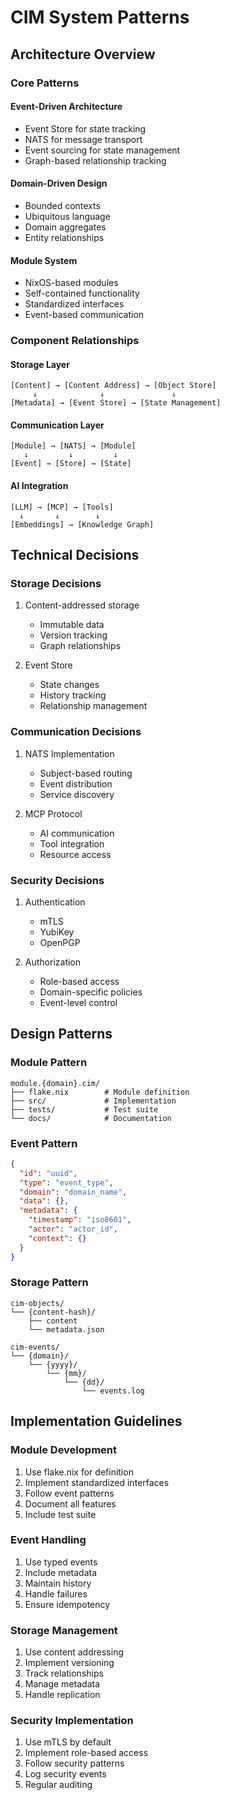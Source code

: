 # CIM System Patterns

## Architecture Overview

### Core Patterns

#### Event-Driven Architecture
- Event Store for state tracking
- NATS for message transport
- Event sourcing for state management
- Graph-based relationship tracking

#### Domain-Driven Design
- Bounded contexts
- Ubiquitous language
- Domain aggregates
- Entity relationships

#### Module System
- NixOS-based modules
- Self-contained functionality
- Standardized interfaces
- Event-based communication

### Component Relationships

#### Storage Layer
```
[Content] → [Content Address] → [Object Store]
     ↓              ↓               ↓
[Metadata] → [Event Store] → [State Management]
```

#### Communication Layer
```
[Module] → [NATS] → [Module]
   ↓         ↓         ↓
[Event] → [Store] → [State]
```

#### AI Integration
```
[LLM] → [MCP] → [Tools]
  ↓       ↓        ↓
[Embeddings] → [Knowledge Graph]
```

## Technical Decisions

### Storage Decisions
1. Content-addressed storage
   - Immutable data
   - Version tracking
   - Graph relationships

2. Event Store
   - State changes
   - History tracking
   - Relationship management

### Communication Decisions
1. NATS Implementation
   - Subject-based routing
   - Event distribution
   - Service discovery

2. MCP Protocol
   - AI communication
   - Tool integration
   - Resource access

### Security Decisions
1. Authentication
   - mTLS
   - YubiKey
   - OpenPGP

2. Authorization
   - Role-based access
   - Domain-specific policies
   - Event-level control

## Design Patterns

### Module Pattern
```
module.{domain}.cim/
├── flake.nix        # Module definition
├── src/             # Implementation
├── tests/           # Test suite
└── docs/            # Documentation
```

### Event Pattern
```json
{
  "id": "uuid",
  "type": "event_type",
  "domain": "domain_name",
  "data": {},
  "metadata": {
    "timestamp": "iso8601",
    "actor": "actor_id",
    "context": {}
  }
}
```

### Storage Pattern
```
cim-objects/
└── {content-hash}/
    ├── content
    └── metadata.json

cim-events/
└── {domain}/
    └── {yyyy}/
        └── {mm}/
            └── {dd}/
                └── events.log
```

## Implementation Guidelines

### Module Development
1. Use flake.nix for definition
2. Implement standardized interfaces
3. Follow event patterns
4. Document all features
5. Include test suite

### Event Handling
1. Use typed events
2. Include metadata
3. Maintain history
4. Handle failures
5. Ensure idempotency

### Storage Management
1. Use content addressing
2. Implement versioning
3. Track relationships
4. Manage metadata
5. Handle replication

### Security Implementation
1. Use mTLS by default
2. Implement role-based access
3. Follow security patterns
4. Log security events
5. Regular auditing 